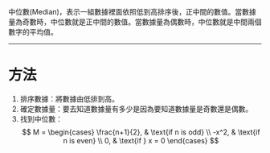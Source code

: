 中位數(Median)，表示一組數據裡面依照低到高排序後，正中間的數值。當數據量為奇數時，中位數就是正中間的數值。當數據量為偶數時，中位數就是中間兩個數字的平均值。
- - -
# 方法
1. 排序數據：將數據由低排到高。
2. 確定數據量：要去知道數據量有多少是因為要知道數據量是奇數還是偶數。
3. 找到中位數：
$$
M =
\begin{cases}
    \frac{n+1}{2}, & \text{if n is odd} \\
    -x^2, & \text{if n is even} \\
    0, & \text{if } x = 0
\end{cases}
$$